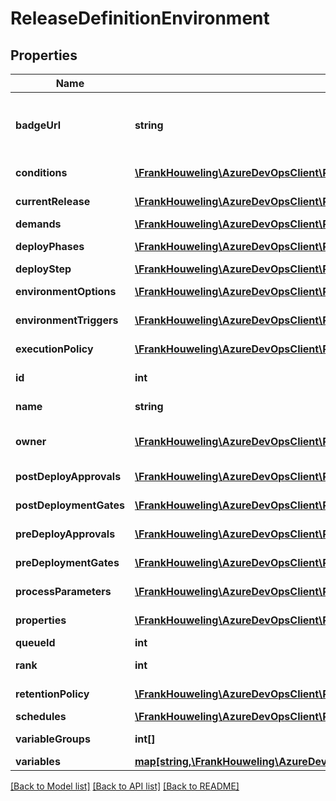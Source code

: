 # ReleaseDefinitionEnvironment

## Properties
Name | Type | Description | Notes
------------ | ------------- | ------------- | -------------
**badgeUrl** | **string** | Gets or sets the BadgeUrl. BadgeUrl will be used when Badge will be enabled in Release Definition Environment. | [optional] 
**conditions** | [**\FrankHouweling\AzureDevOpsClient\Release\Model\Condition[]**](Condition.md) | Gets or sets the environment conditions. | [optional] 
**currentRelease** | [**\FrankHouweling\AzureDevOpsClient\Release\Model\ReleaseShallowReference**](ReleaseShallowReference.md) | Gets or sets the current release reference. | [optional] 
**demands** | [**\FrankHouweling\AzureDevOpsClient\Release\Model\Demand[]**](Demand.md) | Gets or sets the demands. | [optional] 
**deployPhases** | [**\FrankHouweling\AzureDevOpsClient\Release\Model\DeployPhase[]**](DeployPhase.md) | Gets or sets the deploy phases of environment. | [optional] 
**deployStep** | [**\FrankHouweling\AzureDevOpsClient\Release\Model\ReleaseDefinitionDeployStep**](ReleaseDefinitionDeployStep.md) | Gets or sets the deploystep. | [optional] 
**environmentOptions** | [**\FrankHouweling\AzureDevOpsClient\Release\Model\EnvironmentOptions**](EnvironmentOptions.md) | Gets or sets the environment options. | [optional] 
**environmentTriggers** | [**\FrankHouweling\AzureDevOpsClient\Release\Model\EnvironmentTrigger[]**](EnvironmentTrigger.md) | Gets or sets the triggers on environment. | [optional] 
**executionPolicy** | [**\FrankHouweling\AzureDevOpsClient\Release\Model\EnvironmentExecutionPolicy**](EnvironmentExecutionPolicy.md) | Gets or sets the environment execution policy. | [optional] 
**id** | **int** | Gets and sets the ID of the ReleaseDefinitionEnvironment. | [optional] 
**name** | **string** | Gets and sets the name of the ReleaseDefinitionEnvironment. | [optional] 
**owner** | [**\FrankHouweling\AzureDevOpsClient\Release\Model\IdentityRef**](IdentityRef.md) | Gets and sets the Owner of the ReleaseDefinitionEnvironment. | [optional] 
**postDeployApprovals** | [**\FrankHouweling\AzureDevOpsClient\Release\Model\ReleaseDefinitionApprovals**](ReleaseDefinitionApprovals.md) | Gets or sets the post deployment approvals. | [optional] 
**postDeploymentGates** | [**\FrankHouweling\AzureDevOpsClient\Release\Model\ReleaseDefinitionGatesStep**](ReleaseDefinitionGatesStep.md) | Gets or sets the post deployment gates. | [optional] 
**preDeployApprovals** | [**\FrankHouweling\AzureDevOpsClient\Release\Model\ReleaseDefinitionApprovals**](ReleaseDefinitionApprovals.md) | Gets or sets the pre deployment approvals. | [optional] 
**preDeploymentGates** | [**\FrankHouweling\AzureDevOpsClient\Release\Model\ReleaseDefinitionGatesStep**](ReleaseDefinitionGatesStep.md) | Gets or sets the pre deployment gates. | [optional] 
**processParameters** | [**\FrankHouweling\AzureDevOpsClient\Release\Model\ProcessParameters**](ProcessParameters.md) | Gets or sets the environment process parameters. | [optional] 
**properties** | [**\FrankHouweling\AzureDevOpsClient\Release\Model\PropertiesCollection**](PropertiesCollection.md) | Gets or sets the properties on environment. | [optional] 
**queueId** | **int** | Gets or sets the queue ID. | [optional] 
**rank** | **int** | Gets and sets the rank of the ReleaseDefinitionEnvironment. | [optional] 
**retentionPolicy** | [**\FrankHouweling\AzureDevOpsClient\Release\Model\EnvironmentRetentionPolicy**](EnvironmentRetentionPolicy.md) | Gets or sets the environment retention policy. | [optional] 
**schedules** | [**\FrankHouweling\AzureDevOpsClient\Release\Model\ReleaseSchedule[]**](ReleaseSchedule.md) | Gets or sets the schedules | [optional] 
**variableGroups** | **int[]** | Gets or sets the variable groups. | [optional] 
**variables** | [**map[string,\FrankHouweling\AzureDevOpsClient\Release\Model\ConfigurationVariableValue]**](ConfigurationVariableValue.md) | Gets and sets the variables. | [optional] 

[[Back to Model list]](../README.md#documentation-for-models) [[Back to API list]](../README.md#documentation-for-api-endpoints) [[Back to README]](../README.md)


